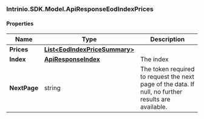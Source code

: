 [//]: # (CLASS:Intrinio.SDK.Model.ApiResponseEodIndexPrices)

[//]: # (KIND:object)

### Intrinio.SDK.Model.ApiResponseEodIndexPrices
#### Properties

[//]: # (START_DEFINITION)

Name | Type | Description
------------ | ------------- | -------------
**Prices** | [**List&lt;EodIndexPriceSummary&gt;**](EodIndexPriceSummary.md) |  &nbsp;
**Index** | [**ApiResponseIndex**](ApiResponseIndex.md) | The index &nbsp;
**NextPage** | string | The token required to request the next page of the data. If null, no further results are available. &nbsp;

[//]: # (END_DEFINITION)


[//]: # (CONTAINED_CLASS:Intrinio.SDK.Model.EodIndexPriceSummary)


[//]: # (CONTAINED_CLASS:Intrinio.SDK.Model.ApiResponseIndex)


